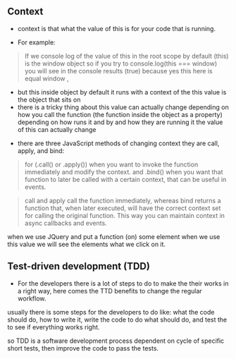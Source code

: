 ## Context

* context is that what the value of this is for your code that is running.

- For example:
> If we console log of the value of this in the root scope by default (this) is the window object so if you try to console.log(this === window) you will see in the console results (true) because yes this here is equal window ,
- but this inside object by default it runs  with a context of the this value is the object that sits on 
- there is a tricky thing about this value can actually change depending on how you call the function (the function inside the object as a property) depending on how runs it and by and how they are running it the value of this can actually change  
* there are three JavaScript methods of changing context they are call, apply, and bind:
> for (.call() or .apply()) when you want to invoke the function immediately and modify the context.
> and .bind() when you want that function to later be called with a certain context, that can be useful in events. 

> call and apply call the function immediately, whereas bind returns a function that, when later executed, will have the correct context set for calling the original function. This way you can maintain context in async callbacks and events.

when we use JQuery and put a function (on) some element when we use this value we will see the elements what we click on it. 

## Test-driven development (TDD)

- For the developers there is a lot of steps to do to make the their works in a right way, here comes the TTD benefits to change the regular workflow.

usually there is some steps for the developers to do like: what the code should do, how to write it, write the code to do what should do, and test the to see if everything works right.

so TDD is a software development process dependent on cycle of specific short tests, then improve the code to pass the tests.
